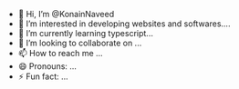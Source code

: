 - 👋 Hi, I’m @KonainNaveed
- 👀 I’m interested in developing websites and softwares....
- 🌱 I’m currently learning typescript...
- 💞️ I’m looking to collaborate on ...
- 📫 How to reach me ...
- 😄 Pronouns: ...
- ⚡ Fun fact: ...

<!---
KonainNaveed/KonainNaveed is a ✨ special ✨ repository because its `README.md` (this file) appears on your GitHub profile.
You can click the Preview link to take a look at your changes.
--->
